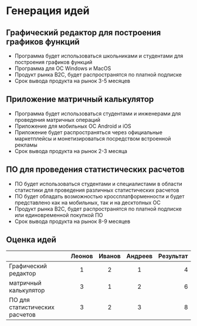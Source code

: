 ﻿# Генерация идей	
	
## Графический редактор для построения графиков функций

- Программа будет использоваться школьниками и студентами для построения графиков функций
- Программа для ОС Windows и MacOS
- Продукт рынка B2C, будет распространятся по платной подписке
- Срок вывода продукта на рынок 3-5 месяцев

## Приложение матричный калькулятор 

- Программа будет использоваться студентами и инженерами для проведения матричных операций
- Приложение для мобильных ОС Android и iOS
- Приложение будет распространяться через официальные маркетплейсы и монетизироваться посредством встроенной рекламы
- Срок вывода продукта на рынок 2-3 месяца

## ПО для проведения статистических расчетов
- ПО будет использоваться студентами и специалистами в области статистики для проведения различных статистических расчетов
- ПО будет обладать возможностью кроссплатформенности и будет представлено как на мобильных, так и на десктопных ОС
- Продукт рынка B2C, будет распространятся по платной подписке или единовременной покупкой ПО
- Срок вывода продукта на рынок 8-9 месяцев

## Оценка идей

| 		      		| Леонов  | Иванов| Андреев| Результат|  
| ----------------------------- |:-------:|:-----:|:------:| --------:|
| Графический редактор 		|    1 	  |   2   |    1   |     4    |
| матричный калькулятор         |    3    |   1   |    2   |     6    |
| ПО для статистических расчетов|    3    |   2   |    3   |     8    |



